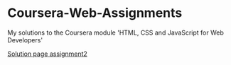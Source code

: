 # Coursera-Web-Assignments
My solutions to the Coursera module 'HTML, CSS and JavaScript for Web Developers'

[Solution page assignment2](https://kingfisher1986.github.io/Coursera-Web-Assignments/module2-solution/index.html)
